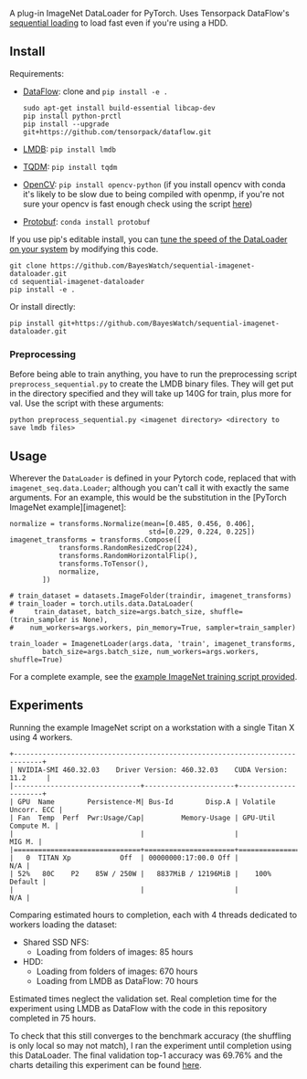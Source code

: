 
A plug-in ImageNet DataLoader for PyTorch. Uses Tensorpack DataFlow's
[sequential loading][seq] to load fast even if you're using a HDD. 

[seq]: http://tensorpack.readthedocs.io/en/latest/tutorial/efficient-dataflow.html#sequential-read

Install
-------

Requirements:

* [DataFlow][]: clone and `pip install -e .`

   ```
   sudo apt-get install build-essential libcap-dev
   pip install python-prctl
   pip install --upgrade git+https://github.com/tensorpack/dataflow.git
   ```

* [LMDB][]: `pip install lmdb`

* [TQDM][]: `pip install tqdm`

* [OpenCV][]: `pip install opencv-python` (if you install opencv with conda it's
likely to be slow due to being compiled with openmp, if you're not sure
your opencv is fast enough check using the script
[here](https://github.com/tensorpack/benchmarks/blob/master/ImageNet/benchmark-opencv-resize.py))

* [Protobuf][]: `conda install protobuf`

[dataflow]: https://github.com/tensorpack/dataflow
[tensorpack]: https://github.com/ppwwyyxx/tensorpack
[lmdb]: https://lmdb.readthedocs.io/en/release/
[tqdm]: https://pypi.python.org/pypi/tqdm
[opencv]: https://pypi.python.org/pypi/opencv-python
[Protobuf]: https://github.com/google/protobuf

If you use pip's editable install, you can [tune the speed of the DataLoader
on your system][tune] by modifying this code.

[tune]: https://tensorpack.readthedocs.io/en/latest/tutorial/performance-tuning.html

```
git clone https://github.com/BayesWatch/sequential-imagenet-dataloader.git
cd sequential-imagenet-dataloader
pip install -e .
```

Or install directly:

```
pip install git+https://github.com/BayesWatch/sequential-imagenet-dataloader.git
```

### Preprocessing

Before being able to train anything, you have to run the preprocessing
script `preprocess_sequential.py` to create the LMDB binary files.  They
will get put in the directory specified and they will take up 140G for
train, plus more for val. Use the script with these arguments:

```
python preprocess_sequential.py <imagenet directory> <directory to save lmdb files>
```

Usage
-----

Wherever the `DataLoader` is defined in your Pytorch code, replaced that
with `imagenet_seq.data.Loader`; although you can't call it with exactly
the same arguments. For an example, this would be the substitution in the
[PyTorch ImageNet example][imagenet]:

```
normalize = transforms.Normalize(mean=[0.485, 0.456, 0.406],
                                  std=[0.229, 0.224, 0.225])
imagenet_transforms = transforms.Compose([
            transforms.RandomResizedCrop(224),
            transforms.RandomHorizontalFlip(),
            transforms.ToTensor(),
            normalize,
        ])

# train_dataset = datasets.ImageFolder(traindir, imagenet_transforms)
# train_loader = torch.utils.data.DataLoader(
#     train_dataset, batch_size=args.batch_size, shuffle=(train_sampler is None),
#    num_workers=args.workers, pin_memory=True, sampler=train_sampler)

train_loader = ImagenetLoader(args.data, 'train', imagenet_transforms,
        batch_size=args.batch_size, num_workers=args.workers, shuffle=True)
```

For a complete example, see the [example ImageNet training
script provided][example].

[example]: ./examples/imagenet/main.py

Experiments
-----------

Running the example ImageNet script on a workstation with a single Titan X
using 4 workers.

```
+-----------------------------------------------------------------------------+
| NVIDIA-SMI 460.32.03    Driver Version: 460.32.03    CUDA Version: 11.2     |
|-------------------------------+----------------------+----------------------+
| GPU  Name        Persistence-M| Bus-Id        Disp.A | Volatile Uncorr. ECC |
| Fan  Temp  Perf  Pwr:Usage/Cap|         Memory-Usage | GPU-Util  Compute M. |
|                               |                      |               MIG M. |
|===============================+======================+======================|
|   0  TITAN Xp            Off  | 00000000:17:00.0 Off |                  N/A |
| 52%   80C    P2    85W / 250W |   8837MiB / 12196MiB |    100%      Default |
|                               |                      |                  N/A |
```

Comparing estimated hours to completion, each with 4 threads dedicated to
workers loading the dataset:

* Shared SSD NFS: 
    * Loading from folders of images: 85 hours
* HDD:
    * Loading from folders of images: 670 hours
    * Loading from LMDB as DataFlow: 70 hours

Estimated times neglect the validation set. Real completion time for the
experiment using LMDB as DataFlow with the code in this repository
completed in 75 hours.

To check that this still converges to the benchmark accuracy (the shuffling
is only local so may not match), I ran the experiment until completion
using this DataLoader. The final validation top-1 accuracy was 69.76% and
the charts detailing this experiment can be found [here][wandbreport].

[wandbreport]: https://wandb.ai/gngdb/trial-imagenet/reports/Training-Resnet18-with-sequential-imagenet-dataloader--Vmlldzo3MTI3MzY
